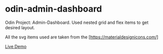 # odin-admin-dashboard

Odin Project: Admin-Dashboard. Used nested grid and flex items to get desired layout.

All the svg items used are taken from the [https://materialdesignicons.com/]

<a href="https://gunesozdogan.github.io/odin-admin-dashboard/" name="demo">Live Demo</a>
